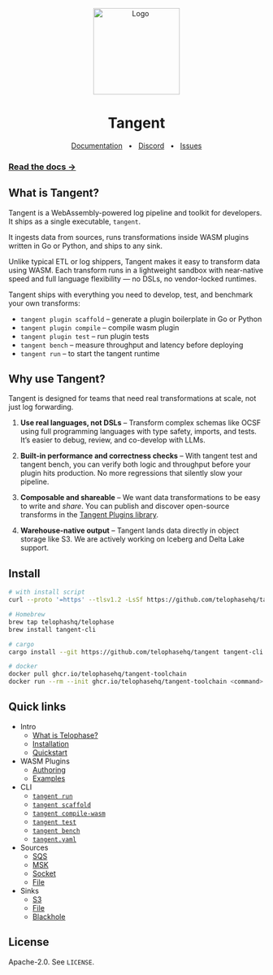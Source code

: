 <p align="center">
  <img src="https://github.com/user-attachments/assets/7da02584-0a4e-4e41-af6d-61cb081029c4" alt="Logo" height=170>
</p>
<h1 align="center">Tangent</h1>
<div align="center">
  <a href="https://docs.telophasehq.com">Documentation</a>
  <span>&nbsp;&nbsp;•&nbsp;&nbsp;</span>
  <a href="https://discord.gg/ZUHB3BRa8c">Discord</a>
  <span>&nbsp;&nbsp;•&nbsp;&nbsp;</span>
  <a href="https://github.com/telophasehq/tangent/issues/new">Issues</a>
</div>

### [Read the docs →](https://docs.telophasehq.com)

## What is Tangent?
Tangent is a WebAssembly-powered log pipeline and toolkit for developers. It ships as a single executable, `tangent`.

It ingests data from sources, runs transformations inside WASM plugins written in Go or Python, and ships to any sink.

Unlike typical ETL or log shippers, Tangent makes it easy to transform data using WASM. Each transform runs in a lightweight sandbox with near-native speed and full language flexibility — no DSLs, no vendor-locked runtimes.

Tangent ships with everything you need to develop, test, and benchmark your own transforms:
* `tangent plugin scaffold` – generate a plugin boilerplate in Go or Python
* `tangent plugin compile` – compile wasm plugin
* `tangent plugin test` – run plugin tests
* `tangent bench` – measure throughput and latency before deploying
* `tangent run` – to start the tangent runtime

## Why use Tangent?
Tangent is designed for teams that need real transformations at scale, not just log forwarding.

1. **Use real languages, not DSLs** – Transform complex schemas like OCSF using full programming languages with type safety, imports, and tests. It’s easier to debug, review, and co-develop with LLMs.

2. **Built-in performance and correctness checks** – With tangent test and tangent bench, you can verify both logic and throughput before your plugin hits production. No more regressions that silently slow your pipeline.

3. **Composable and shareable** – We want data transformations to be easy to write and _share_. You can publish and discover open-source transforms in the [Tangent Plugins library](https://github.com/telophasehq/tangent-plugins).

4. **Warehouse-native output** – Tangent lands data directly in object storage like S3. We are actively working on Iceberg and Delta Lake support.

## Install
```bash
# with install script
curl --proto '=https' --tlsv1.2 -LsSf https://github.com/telophasehq/tangent/releases/download/latest/tangent-cli-installer.sh | sh

# Homebrew
brew tap telophashq/telophase
brew install tangent-cli

# cargo
cargo install --git https://github.com/telophasehq/tangent tangent-cli

# docker
docker pull ghcr.io/telophasehq/tangent-toolchain
docker run --rm --init ghcr.io/telophasehq/tangent-toolchain <command>

```

## Quick links
* Intro
  * [What is Telophase?](https://docs.telophasehq.com/index)
  * [Installation](https://docs.telophasehq.com/installation)
  * [Quickstart](https://docs.telophasehq.com/quickstart)
* WASM Plugins
  * [Authoring](https://docs.telophasehq.com/plugins/authoring)
  * [Examples](https://docs.telophasehq.com/plugins/examples)
* CLI
  * [`tangent run`](https://docs.telophasehq.com/cli/run)
  * [`tangent scaffold`](https://docs.telophasehq.com/cli/scaffold)
  * [`tangent compile-wasm`](https://docs.telophasehq.com/cli/compile-wasm)
  * [`tangent test`](https://docs.telophasehq.com/cli/test)
  * [`tangent bench`](https://docs.telophasehq.com/cli/bench)
  * [`tangent.yaml`](https://docs.telophasehq.com/cli/tangent-yaml)
* Sources
  * [SQS](https://docs.telophasehq.com/sources/sqs)
  * [MSK](https://docs.telophasehq.com/sources/msk)
  * [Socket](https://docs.telophasehq.com/sources/socket)
  * [File](https://docs.telophasehq.com/sources/file)
* Sinks
  * [S3](https://docs.telophasehq.com/sinks/s3)
  * [File](https://docs.telophasehq.com/sinks/file)
  * [Blackhole](https://docs.telophasehq.com/sinks/blackhole)


## License

Apache-2.0. See `LICENSE`.

